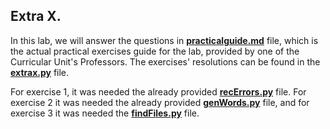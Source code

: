 ## Extra X.



In this lab, we will answer the questions in **[practicalguide.md](https://github.com/alexandradecarvalho/programming-fundamentals/blob/main/practical-classes/extrax/practicalguide.md)** file, which is the actual practical exercises guide for the lab, provided by one of the Curricular Unit's Professors. The exercises' resolutions can be found in the **[extrax.py](https://github.com/alexandradecarvalho/programming-fundamentals/blob/main/practical-classes/extrax/extrax.py)** file.

For exercise 1, it was needed the already provided **[recErrors.py](https://github.com/alexandradecarvalho/programming-fundamentals/blob/main/practical-classes/lab11/recErrors.py)** file. For exercise 2 it was needed the already provided **[genWords.py](https://github.com/alexandradecarvalho/programming-fundamentals/blob/main/practical-classes/lab11/genWords.py)** file, and for exercise 3 it was needed the **[findFiles.py](https://github.com/alexandradecarvalho/programming-fundamentals/blob/main/practical-classes/lab11/findFiles.py)** file.

